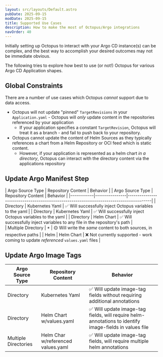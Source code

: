 ```yaml
---
layout: src/layouts/Default.astro
pubDate: 2025-09-15
modDate: 2025-09-15
title: Supported Use Cases
description: How to make the most of Octopus/Argo integrations
navOrder: 40
---
```


Initially setting up Octopus to interact with your Argo CD instance(s) can be complex, and the best way to accomplish
your desired outcomes may not be immediate obvious.

The following tries to explore how best to use (or not!) Octopus for various Argo CD Application shapes.

## Global Constraints
There are a number of use cases which Octopus _cannot_ support due to data access.

* Octopus will not update "pinned" `TargetRevisions` in your `Application.yaml` - Octopus will _only_ update content in the repositories referenced by your application
  * If your application specifies a constant `TargetRevision`, Octopus will treat it as a branch - and fail to push back to your repository. 
* Octopus cannot update the content of Helm Sources as they typically references a chart from a Helm Repository or OCI feed which is static content.
  * However, if your application is represented as a helm chart _in a directory_, Octopus can interact with the directory content via the applications repository 


## Update Argo Manifest Step
| Argo Source Type | Repository Content | Behavior                                                                                 |
| Argo Source Type | Repository Content | Behavior                                                                                 |
|------------|----------------|------------------------------------------------------------------------------------------|
| Directory | Kubernetes Yaml | &#x2705; Will successfully inject Octopus variables to the yaml                          |
| Directory | Kubernetes Yaml | &#x2705; Will successfully inject Octopus variables to the yaml                          |
| Directory | Helm Chart | &#x2705; Will successfully inject variables to any file in the repository's path         |     
| Multiple Directory | * | &#x1F7E1; Will write the _same_ content to both sources, in respective paths             |
| Helm | Helm Chart | &#x274C; Not currently supported - work coming to update *referenced* `values.yaml` files |

## Update Argo Image Tags
| Argo Source Type     | Repository Content       | Behavior                                                                                                    |
|----------------------|--------------------------|-------------------------------------------------------------------------------------------------------------|
| Directory            | Kubernetes Yaml          | &#x2705; Will update image-tag fields without requiring additional annotations                              |
| Directory            | Helm Chart w/values.yaml | &#x2705; Will update image-tag fields, will require helm-annotations to identify image-fields in values file |
| Multiple Directories | Helm Char w/referenced values.yaml | &#x2705; Will update image-tag fields, will require multiple helm annotations|

